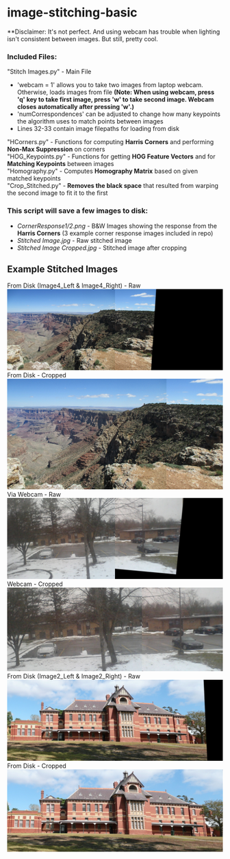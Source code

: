 # image-stitching-basic
**Disclaimer: It's not perfect. And using webcam has trouble when lighting isn't consistent between images. But still, pretty cool.

### Included Files:
"Stitch Images.py" - Main File
* 'webcam = 1' allows you to take two images from laptop webcam. Otherwise, loads images from file __(Note: When using webcam, press 'q' key to take first image, press 'w' to take second image. Webcam closes automatically after pressing 'w'.)__
* 'numCorrespondences' can be adjusted to change how many keypoints the algorithm uses to match points between images
* Lines 32-33 contain image filepaths for loading from disk

"HCorners.py" - Functions for computing __Harris Corners__ and performing __Non-Max Suppression__ on corners  
"HOG_Keypoints.py" - Functions for getting __HOG Feature Vectors__ and for __Matching Keypoints__ between images  
"Homography.py" - Computes __Homography Matrix__ based on given matched keypoints  
"Crop_Stitched.py" - __Removes the black space__ that resulted from warping the second image to fit it to the first

### This script will save a few images to disk:
* _CornerResponse1/2.png_ - B&W Images showing the response from the __Harris Corners__ (3 example corner response images included in repo)
* _Stitched Image.jpg_ - Raw stitched image
* _Stitched Image Cropped.jpg_ - Stitched image after cropping

## Example Stitched Images
From Disk (Image4_Left & Image4_Right) - Raw
![Stitched Image](https://raw.githubusercontent.com/cehusted/image-stitching-basic/master/Samples/Stitched_Image4.jpg)
From Disk - Cropped
![Cropped Stitched Image](https://raw.githubusercontent.com/cehusted/image-stitching-basic/master/Samples/Stitched_Image4_Cropped.jpg)
Via Webcam - Raw
![Stitched Image](https://raw.githubusercontent.com/cehusted/image-stitching-basic/master/Samples/Webcam.jpg)
Webcam - Cropped
![Cropped Stitched Image](https://raw.githubusercontent.com/cehusted/image-stitching-basic/master/Samples/Webcam_Cropped.jpg)
From Disk (Image2_Left & Image2_Right) - Raw
![Stitched Image](https://raw.githubusercontent.com/cehusted/image-stitching-basic/master/Samples/Stitched_Image2.jpg)
From Disk - Cropped
![Cropped Stitched Image](https://raw.githubusercontent.com/cehusted/image-stitching-basic/master/Samples/Stitched_Image2_Cropped.jpg)

